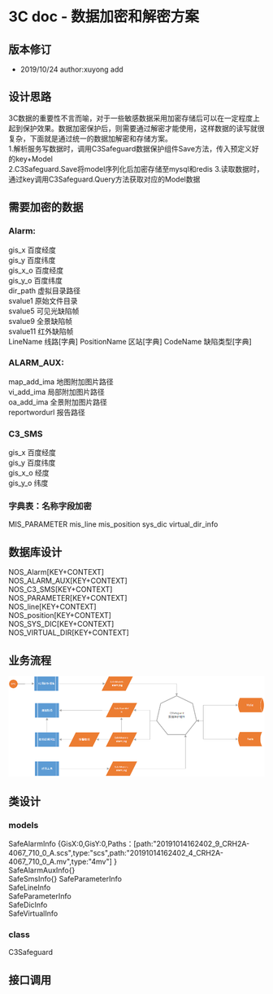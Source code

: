 3C doc - 数据加密和解密方案
=================
  
版本修订
-----------------------------------
+ 2019/10/24  author:xuyong  add  


设计思路
-----------------------------------
3C数据的重要性不言而喻，对于一些敏感数据采用加密存储后可以在一定程度上起到保护效果。数据加密保护后，则需要通过解密才能使用，这样数据的读写就很复杂，下面就是通过统一的数据加解密和存储方案。  
1.解析服务写数据时，调用C3Safeguard数据保护组件Save方法，传入预定义好的key+Model  
2.C3Safeguard.Save将model序列化后加密存储至mysql和redis
3.读取数据时，通过key调用C3Safeguard.Query方法获取对应的Model数据  

需要加密的数据
-----------------------------------

### Alarm:  
gis_x	百度经度  
gis_y	百度纬度  
gis_x_o	百度经度  
gis_y_o	百度纬度  
dir_path	虚拟目录路径  
svalue1	原始文件目录  
svalue5	可见光缺陷帧  
svalue9	全景缺陷帧  
svalue11	红外缺陷帧  
LineName	线路[字典]
PositionName	区站[字典]
CodeName	缺陷类型[字典]
### ALARM_AUX:
map_add_ima	地图附加图片路径  
vi_add_ima	局部附加图片路径  
oa_add_ima	全景附加图片路径  
reportwordurl	报告路径  
### C3_SMS
gis_x	百度经度  
gis_y	百度纬度  
gis_x_o	经度  
gis_y_o	纬度  
### 字典表：名称字段加密
MIS_PARAMETER
mis_line
mis_position
sys_dic
virtual_dir_info


数据库设计
-----------------------------------
NOS_Alarm[KEY+CONTEXT]  
NOS_ALARM_AUX[KEY+CONTEXT]  
NOS_C3_SMS[KEY+CONTEXT]  
NOS_PARAMETER[KEY+CONTEXT]  
NOS_line[KEY+CONTEXT]  
NOS_position[KEY+CONTEXT]  
NOS_SYS_DIC[KEY+CONTEXT]  
NOS_VIRTUAL_DIR[KEY+CONTEXT]  


业务流程
-----------------------------------
![Image text](../images/safe_project.png)


类设计
-----------------------------------
### models 
SafeAlarmInfo {GisX:0,GisY:0,Paths：[path:"20191014162402_9_CRH2A-4067_710_0_A.scs",type:"scs",path:"20191014162402_4_CRH2A-4067_710_0_A.mv",type:"4mv"]  }  
SafeAlarmAuxInfo{}  
SafeSmsInfo{} 
SafeParameterInfo  
SafeLineInfo  
SafeParameterInfo  
SafeDicInfo  
SafeVirtualInfo  
### class
C3Safeguard  


接口调用
-----------------------------------
